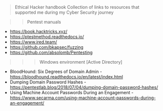 > Ethical Hacker handbook
Collection of links to resources that supported me during my Cyber Security journey

>>Pentest manuals
- https://book.hacktricks.xyz/
- https://ptestmethod.readthedocs.io/
- https://www.ired.team/
- https://github.com/bkapsec/fuzzing
- https://github.com/absolomb/Pentesting


>>>Windows environment
[Active Directory]
- BloodHound: Six Degrees of Domain Admin -  https://bloodhound.readthedocs.io/en/latest/index.html
- Dumping Domain Password Hashes - https://pentestlab.blog/2018/07/04/dumping-domain-password-hashes/
- Using Machine Account Passwords During an Engagement - https://www.secarma.com/using-machine-account-passwords-during-an-engagement/
